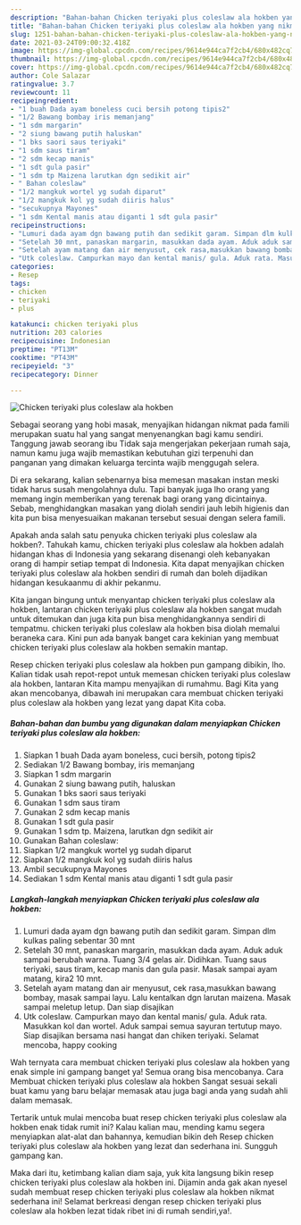 ```yaml
---
description: "Bahan-bahan Chicken teriyaki plus coleslaw ala hokben yang nikmat dan Mudah Dibuat"
title: "Bahan-bahan Chicken teriyaki plus coleslaw ala hokben yang nikmat dan Mudah Dibuat"
slug: 1251-bahan-bahan-chicken-teriyaki-plus-coleslaw-ala-hokben-yang-nikmat-dan-mudah-dibuat
date: 2021-03-24T09:00:32.418Z
image: https://img-global.cpcdn.com/recipes/9614e944ca7f2cb4/680x482cq70/chicken-teriyaki-plus-coleslaw-ala-hokben-foto-resep-utama.jpg
thumbnail: https://img-global.cpcdn.com/recipes/9614e944ca7f2cb4/680x482cq70/chicken-teriyaki-plus-coleslaw-ala-hokben-foto-resep-utama.jpg
cover: https://img-global.cpcdn.com/recipes/9614e944ca7f2cb4/680x482cq70/chicken-teriyaki-plus-coleslaw-ala-hokben-foto-resep-utama.jpg
author: Cole Salazar
ratingvalue: 3.7
reviewcount: 11
recipeingredient:
- "1 buah Dada ayam boneless cuci bersih potong tipis2"
- "1/2 Bawang bombay iris memanjang"
- "1 sdm margarin"
- "2 siung bawang putih haluskan"
- "1 bks saori saus teriyaki"
- "1 sdm saus tiram"
- "2 sdm kecap manis"
- "1 sdt gula pasir"
- "1 sdm tp Maizena larutkan dgn sedikit air"
- " Bahan coleslaw"
- "1/2 mangkuk wortel yg sudah diparut"
- "1/2 mangkuk kol yg sudah diiris halus"
- "secukupnya Mayones"
- "1 sdm Kental manis atau diganti 1 sdt gula pasir"
recipeinstructions:
- "Lumuri dada ayam dgn bawang putih dan sedikit garam. Simpan dlm kulkas paling sebentar 30 mnt"
- "Setelah 30 mnt, panaskan margarin, masukkan dada ayam. Aduk aduk sampai berubah warna. Tuang 3/4 gelas air. Didihkan. Tuang saus teriyaki, saus tiram, kecap manis dan gula pasir. Masak sampai ayam matang, kira2 10 mnt."
- "Setelah ayam matang dan air menyusut, cek rasa,masukkan bawang bombay, masak sampai layu. Lalu kentalkan dgn larutan maizena. Masak sampai meletup letup. Dan siap disajikan"
- "Utk coleslaw. Campurkan mayo dan kental manis/ gula. Aduk rata. Masukkan kol dan wortel. Aduk sampai semua sayuran tertutup mayo. Siap disajikan bersama nasi hangat dan chiken teriyaki. Selamat mencoba, happy cooking"
categories:
- Resep
tags:
- chicken
- teriyaki
- plus

katakunci: chicken teriyaki plus 
nutrition: 203 calories
recipecuisine: Indonesian
preptime: "PT13M"
cooktime: "PT43M"
recipeyield: "3"
recipecategory: Dinner

---
```



![Chicken teriyaki plus coleslaw ala hokben](https://img-global.cpcdn.com/recipes/9614e944ca7f2cb4/680x482cq70/chicken-teriyaki-plus-coleslaw-ala-hokben-foto-resep-utama.jpg)

Sebagai seorang yang hobi masak, menyajikan hidangan nikmat pada famili merupakan suatu hal yang sangat menyenangkan bagi kamu sendiri. Tanggung jawab seorang ibu Tidak saja mengerjakan pekerjaan rumah saja, namun kamu juga wajib memastikan kebutuhan gizi terpenuhi dan panganan yang dimakan keluarga tercinta wajib menggugah selera.

Di era  sekarang, kalian sebenarnya bisa memesan masakan instan meski tidak harus susah mengolahnya dulu. Tapi banyak juga lho orang yang memang ingin memberikan yang terenak bagi orang yang dicintainya. Sebab, menghidangkan masakan yang diolah sendiri jauh lebih higienis dan kita pun bisa menyesuaikan makanan tersebut sesuai dengan selera famili. 



Apakah anda salah satu penyuka chicken teriyaki plus coleslaw ala hokben?. Tahukah kamu, chicken teriyaki plus coleslaw ala hokben adalah hidangan khas di Indonesia yang sekarang disenangi oleh kebanyakan orang di hampir setiap tempat di Indonesia. Kita dapat menyajikan chicken teriyaki plus coleslaw ala hokben sendiri di rumah dan boleh dijadikan hidangan kesukaanmu di akhir pekanmu.

Kita jangan bingung untuk menyantap chicken teriyaki plus coleslaw ala hokben, lantaran chicken teriyaki plus coleslaw ala hokben sangat mudah untuk ditemukan dan juga kita pun bisa menghidangkannya sendiri di tempatmu. chicken teriyaki plus coleslaw ala hokben bisa diolah memalui beraneka cara. Kini pun ada banyak banget cara kekinian yang membuat chicken teriyaki plus coleslaw ala hokben semakin mantap.

Resep chicken teriyaki plus coleslaw ala hokben pun gampang dibikin, lho. Kalian tidak usah repot-repot untuk memesan chicken teriyaki plus coleslaw ala hokben, lantaran Kita mampu menyajikan di rumahmu. Bagi Kita yang akan mencobanya, dibawah ini merupakan cara membuat chicken teriyaki plus coleslaw ala hokben yang lezat yang dapat Kita coba.

<!--inarticleads1-->

##### Bahan-bahan dan bumbu yang digunakan dalam menyiapkan Chicken teriyaki plus coleslaw ala hokben:

1. Siapkan 1 buah Dada ayam boneless, cuci bersih, potong tipis2
1. Sediakan 1/2 Bawang bombay, iris memanjang
1. Siapkan 1 sdm margarin
1. Gunakan 2 siung bawang putih, haluskan
1. Gunakan 1 bks saori saus teriyaki
1. Gunakan 1 sdm saus tiram
1. Gunakan 2 sdm kecap manis
1. Gunakan 1 sdt gula pasir
1. Gunakan 1 sdm tp. Maizena, larutkan dgn sedikit air
1. Gunakan  Bahan coleslaw:
1. Siapkan 1/2 mangkuk wortel yg sudah diparut
1. Siapkan 1/2 mangkuk kol yg sudah diiris halus
1. Ambil secukupnya Mayones
1. Sediakan 1 sdm Kental manis atau diganti 1 sdt gula pasir




<!--inarticleads2-->

##### Langkah-langkah menyiapkan Chicken teriyaki plus coleslaw ala hokben:

1. Lumuri dada ayam dgn bawang putih dan sedikit garam. Simpan dlm kulkas paling sebentar 30 mnt
1. Setelah 30 mnt, panaskan margarin, masukkan dada ayam. Aduk aduk sampai berubah warna. Tuang 3/4 gelas air. Didihkan. Tuang saus teriyaki, saus tiram, kecap manis dan gula pasir. Masak sampai ayam matang, kira2 10 mnt.
1. Setelah ayam matang dan air menyusut, cek rasa,masukkan bawang bombay, masak sampai layu. Lalu kentalkan dgn larutan maizena. Masak sampai meletup letup. Dan siap disajikan
1. Utk coleslaw. Campurkan mayo dan kental manis/ gula. Aduk rata. Masukkan kol dan wortel. Aduk sampai semua sayuran tertutup mayo. Siap disajikan bersama nasi hangat dan chiken teriyaki. Selamat mencoba, happy cooking




Wah ternyata cara membuat chicken teriyaki plus coleslaw ala hokben yang enak simple ini gampang banget ya! Semua orang bisa mencobanya. Cara Membuat chicken teriyaki plus coleslaw ala hokben Sangat sesuai sekali buat kamu yang baru belajar memasak atau juga bagi anda yang sudah ahli dalam memasak.

Tertarik untuk mulai mencoba buat resep chicken teriyaki plus coleslaw ala hokben enak tidak rumit ini? Kalau kalian mau, mending kamu segera menyiapkan alat-alat dan bahannya, kemudian bikin deh Resep chicken teriyaki plus coleslaw ala hokben yang lezat dan sederhana ini. Sungguh gampang kan. 

Maka dari itu, ketimbang kalian diam saja, yuk kita langsung bikin resep chicken teriyaki plus coleslaw ala hokben ini. Dijamin anda gak akan nyesel sudah membuat resep chicken teriyaki plus coleslaw ala hokben nikmat sederhana ini! Selamat berkreasi dengan resep chicken teriyaki plus coleslaw ala hokben lezat tidak ribet ini di rumah sendiri,ya!.

